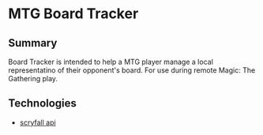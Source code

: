 # MTG Board Tracker

## Summary
Board Tracker is intended to help a MTG player manage a local representatino of their opponent's board.  For use during remote Magic: The Gathering play.

## Technologies
* [scryfall api](https://scryfall.com/docs/api)